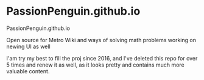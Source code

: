 # PassionPenguin.github.io
PassionPenguin.github.io

Open source for Metro Wiki and ways of solving math problems
working on newing UI as well

I'am try my best to fill the proj since 2016, and I've deleted this repo for over 5 times and renew it as well, as it looks pretty and contains much more valuable content.
